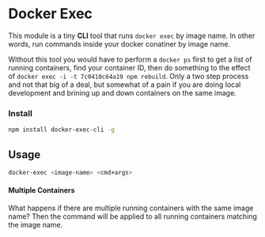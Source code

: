 # Docker Exec

This module is a tiny __CLI__ tool that runs `docker exec` by image name.  In other words, run commands inside your docker conatiner by image name. 

Without this tool you would have to perform a `docker ps` first to get a list of running containers, find your container ID, then do something to the effect of `docker exec -i -t 7c0410c64a19 npm rebuild`.  Only a two step process and not that big of a deal, but somewhat of a pain if you are doing local development and brining up and down containers on the same image.

### Install
```bash
npm install docker-exec-cli -g
```

## Usage
```bash
docker-exec <image-name> <cmd+args>
```

#### Multiple Containers
What happens if there are multiple running containers with the same image name?  Then the command will be applied to all running containers matching the image name.
